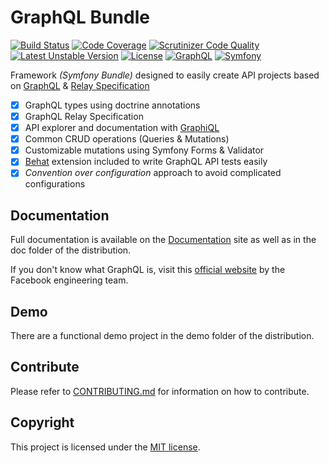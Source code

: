 # GraphQL Bundle

[![Build Status](https://travis-ci.org/ynloultratech/graphql-bundle.svg?branch=master)](https://travis-ci.org/ynloultratech/graphql-bundle)
[![Code Coverage](https://scrutinizer-ci.com/g/ynloultratech/graphql-bundle/badges/coverage.png?b=master)](https://scrutinizer-ci.com/g/ynloultratech/graphql-bundle/?branch=master)
[![Scrutinizer Code Quality](https://scrutinizer-ci.com/g/ynloultratech/graphql-bundle/badges/quality-score.png?b=master)](https://scrutinizer-ci.com/g/ynloultratech/graphql-bundle/?branch=master)
[![Latest Unstable Version](https://poser.pugx.org/ynloultratech/graphql-bundle/v/unstable)](//packagist.org/packages/ynloultratech/graphql-bundle)
[![License](https://poser.pugx.org/ynloultratech/graphql-bundle/license)](https://packagist.org/packages/ynloultratech/graphql-bundle)
[![GraphQL](https://img.shields.io/badge/GraphQL-Relay-blue.svg)](http://facebook.github.io/relay/docs/graphql-relay-specification.html)
[![Symfony](https://img.shields.io/badge/Symfony-3.4%20%7C%204.0-green.svg)](https://symfony.com)

 Framework _(Symfony Bundle)_ designed to easily create API projects based on [GraphQL](https://graphql.org/) & [Relay Specification](http://facebook.github.io/relay/docs/en/graphql-relay-specification.html)

- [X] GraphQL types using doctrine annotations
- [X] GraphQL Relay Specification
- [X] API explorer and documentation with [GraphiQL](https://github.com/graphql/graphiql)
- [X] Common CRUD operations (Queries & Mutations)
- [X] Customizable mutations using Symfony Forms & Validator
- [X] [Behat](http://behat.org) extension included to write GraphQL API tests easily
- [X] *Convention over configuration* approach to avoid complicated configurations

## Documentation

Full documentation is available on the [Documentation](https://ynloultratech.github.io/graphql-bundle) site as well as in the doc folder of the distribution.

If you don't know what GraphQL is, visit this [official website](http://graphql.org/) 
by the Facebook engineering team.

## Demo

There are a functional demo project in the demo folder of the distribution.

## Contribute

Please refer to [CONTRIBUTING.md](CONTRIBUTING.md) for information on how to contribute.

## Copyright

This project is licensed under the [MIT license](LICENSE).